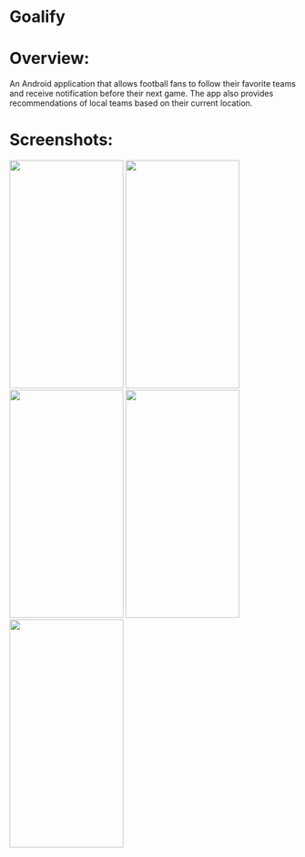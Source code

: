 # Goalify

# Overview:

An Android application that allows football fans to follow their favorite teams and receive notification before their next game. The app also provides recommendations of local teams based on their current location. 

# Screenshots:

<img src="https://cloud.githubusercontent.com/assets/15883609/21214796/0dc875a8-c26b-11e6-9912-30a33a9dfc5e.png" width="200" height="400" />

<img src="https://cloud.githubusercontent.com/assets/15883609/21214799/1166179c-c26b-11e6-91c5-c2527e370f80.png" width="200" height="400" />

<img src="https://cloud.githubusercontent.com/assets/15883609/21214797/0f7cce80-c26b-11e6-98e1-aac87fc6c067.JPG" width="200" height="400" />

<img src="https://cloud.githubusercontent.com/assets/15883609/21214805/15509a80-c26b-11e6-818f-aeba4131ec93.png" width="200" height="400" />

<img src="https://cloud.githubusercontent.com/assets/15883609/21214806/1724e4f6-c26b-11e6-997f-aff960a49c27.png" width="200" height="400" />

